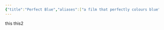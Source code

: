 ```yaml
---
{"title":"Perfect Blue","aliases":["a film that perfectly colours blue"],"tags":["story_review","film"],"publish":true,"path":"Notes (unsorted)/Film analysis﹕a girl who lost her self.md","permalink":"/notes-unsorted/film-analysis-a-girl-who-lost-her-self/","PassFrontmatter":true}
---
```


this
this2

